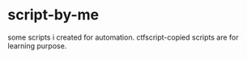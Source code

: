 # script-by-me
some scripts i created for automation.
ctfscript-copied scripts are for learning purpose.
